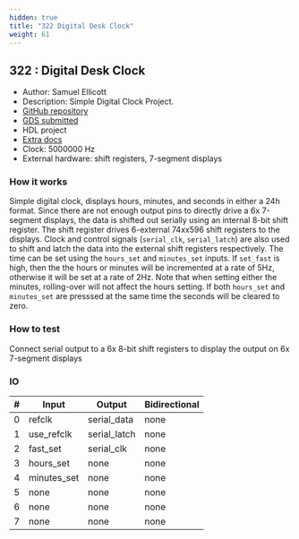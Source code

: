 ```yaml
---
hidden: true
title: "322 Digital Desk Clock"
weight: 61
---
```


## 322 : Digital Desk Clock

* Author: Samuel Ellicott
* Description: Simple Digital Clock Project.
* [GitHub repository](https://github.com/sellicott/sellicott_tt5_digital_clock)
* [GDS submitted](https://github.com/sellicott/sellicott_tt5_digital_clock/actions/runs/6756640727)
* HDL project
* [Extra docs](https://github.com/sellicott/sellicott_tt5_digital_clock/blob/main/README.md)
* Clock: 5000000 Hz
* External hardware: shift registers, 7-segment displays



### How it works

Simple digital clock, displays hours, minutes, and seconds in either a 24h format.
Since there are not enough output pins to directly drive a 6x
7-segment displays, the data is shifted out serially using an internal 8-bit shift register.
The shift register drives 6-external 74xx596 shift registers to the displays. Clock and control
signals (`serial_clk`, `serial_latch`) are also used to shift and latch the data into the external
shift registers respectively. The time can be set using the `hours_set` and `minutes_set` inputs.
If `set_fast` is high, then the the hours or minutes will be incremented at a rate of 5Hz,
otherwise it will be set at a rate of 2Hz. Note that when setting either the minutes, rolling-over
will not affect the hours setting. If both `hours_set` and `minutes_set` are presssed at the same time
the seconds will be cleared to zero.


### How to test

Connect serial output to a 6x 8-bit shift registers to display the output on 6x 7-segment displays


### IO

| # | Input        | Output       | Bidirectional      |
|---|--------------|--------------| -------------------|
| 0 | refclk  | serial_data | none |
| 1 | use_refclk  | serial_latch | none |
| 2 | fast_set  | serial_clk | none |
| 3 | hours_set  | none | none |
| 4 | minutes_set  | none | none |
| 5 | none  | none | none |
| 6 | none  | none | none |
| 7 | none  | none | none |

